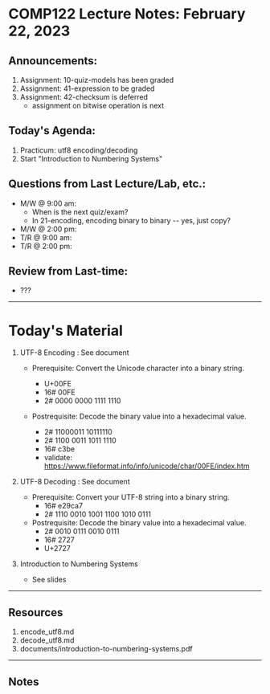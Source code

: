 # COMP122 Lecture Notes: February 22, 2023

## Announcements:
   1. Assignment: 10-quiz-models has been graded
   1. Assignment: 41-expression to be graded
   1. Assignment: 42-checksum is deferred
      - assignment on bitwise operation is next

## Today's Agenda:
   1. Practicum:  utf8 encoding/decoding
   1. Start "Introduction to Numbering Systems"

## Questions from Last Lecture/Lab, etc.:
   * M/W @ 9:00 am: 
     - When is the next quiz/exam?
     - In 21-encoding, encoding binary to binary -- yes, just copy?
   * M/W @ 2:00 pm: 
   * T/R @ 9:00 am:
   * T/R @ 2:00 pm: 

## Review from Last-time:
   - ???

---
# Today's Material

  1. UTF-8 Encoding : See document
     * Prerequisite: Convert the Unicode character into a binary string.
       - U+00FE
       - 16# 00FE
       - 2#  0000 0000 1111 1110 

     * Postrequisite: Decode the binary value into a hexadecimal value.
       - 2# 11000011 10111110
       - 2# 1100 0011 1011 1110
       - 16# c3be
       - validate: https://www.fileformat.info/info/unicode/char/00FE/index.htm

  1. UTF-8 Decoding : See document   
     * Prerequisite: Convert your UTF-8 string into a binary string.
       - 16# e29ca7
       - 2#  1110 0010 1001 1100 1010 0111 
     * Postrequisite: Decode the binary value into a hexadecimal value.
       - 2# 0010 0111 0010 0111
       - 16# 2727
       - U+2727

  1. Introduction to Numbering Systems 
     - See slides

---
## Resources

   1. encode_utf8.md
   1. decode_utf8.md
   1. documents/introduction-to-numbering-systems.pdf
   
---
## Notes
<!-- This section is for students to place their notes -->


